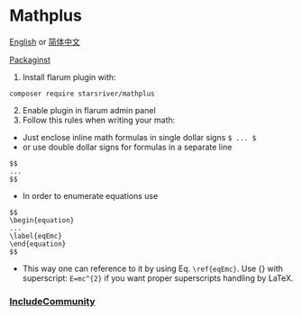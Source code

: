 # Mathplus

[English](https://github.com/StarsRivers/FlaJax/blob/main/README.md)
 or 
[简体中文](https://github.com/StarsRivers/FlaJax/blob/main/READMECN.md)

[Packaginst](https://packagist.org/packages/starsriver/mathplus)

1. Install flarum plugin with:
```
composer require starsriver/mathplus
```

2. Enable plugin in flarum admin panel
3. Follow this rules when writing your math:

* Just enclose inline math formulas in single dollar signs `$ ... $`
* or use double dollar signs for formulas in a separate line
```
$$
...
$$
```
* In order to enumerate equations use
```
$$
\begin{equation}
...
\label{eqEmc}
\end{equation}
$$
```
* This way one can reference to it by using Eq. `\ref{eqEmc}`.
Use {} with superscript: `E=mc^{2}` if you want proper superscripts handling by LaTeX.

### [IncludeCommunity](https://include.uotan.cn)
